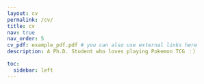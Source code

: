 ```yaml
---
layout: cv
permalink: /cv/
title: cv
nav: true
nav_order: 5
cv_pdf: example_pdf.pdf # you can also use external links here
description: A Ph.D. Student who loves playing Pokemon TCG ：）

toc:
  sidebar: left
---
```

